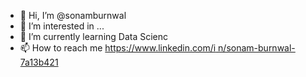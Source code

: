 - 👋 Hi, I’m @sonamburnwal
- 👀 I’m interested in ...
- 🌱 I’m currently learning Data Scienc
- 📫 How to reach me [https://www.linkedin.com/i n/sonam-burnwal-7a13b421](https://www.linkedin.com/in/sonam-burnwal-7a13b4215/)
<!---
sonamburnwal1998/sonamburnwal1998 is a ✨ special ✨ repository because its `README.md` (this file) appears on your GitHub profile.
You can click the Preview link to take a look at your changes.
--->
